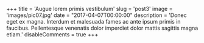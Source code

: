 +++
title = 'Augue lorem primis vestibulum'
slug = 'post3'
image = 'images/pic07.jpg'
date = "2017-04-07T00:00:00"
description = 'Donec eget ex magna. Interdum et malesuada fames ac ante ipsum primis in faucibus. Pellentesque venenatis dolor imperdiet dolor mattis sagittis magna etiam.'
disableComments = true
+++
